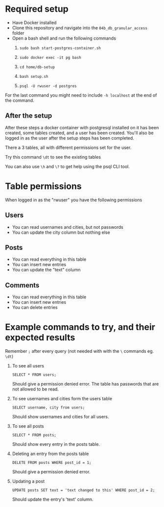 # Required setup

-  Have Docker installed
-  Clone this repository and navigate into the ```04b_db_granular_access``` folder
-  Open a bash shell and run the following commands
    1.  ```sudo bash start-postgres-container.sh```

    2. ```sudo docker exec -it pg bash ```
    
    3. ```cd home/db-setup``` 

    4. ```bash setup.sh```

    5. ```psql -U rwuser -d postgres```
    
For the last command you might need to include ```-h localhost``` at the end of the command.

## After the setup
After these steps a docker container with postgresql installed on it has been created, some tables created, and a user has been created. You'll also be logged in as the user after the setup steps has been completed.

There a 3 tables, all with different permissions set for the user.

Try this command ```\dt``` to see the existing tables

You can also use ```\h``` and ```\?``` to get help using the psql CLI tool.

# Table permissions

When logged in as the "rwuser" you have the following permissions

## Users
- You can read usernames and cities, but not passwords
- You can update the city column but nothing else

## Posts
- You can read everything in this table
- You can insert new entries
- You can update the "text" column

## Comments
- You can read everything in this table
- You can insert new entries
- You can delete entries

# Example commands to try, and their expected results

Remember ```;``` after every query (not needed with with the ```\``` commands eg. ```\dt```)
1. To see all users

    ```SELECT * FROM users;```

    Should give a permission denied error. The table has passwords that are not allowed to be read.

2. To see usernames and cities form the users table
        
    ```SELECT username, city from users;```
    
    Should show usernames and cities for all users.
3. To see all posts

    ```SELECT * FROM posts;```
        
    Should show every entry in the posts table.

4. Deleting an entry from the posts table

    ```DELETE FROM posts WHERE post_id = 1;```
        
    Should give a permission denied error.
        
5. Updating a post

    ```UPDATE posts SET text = 'text changed to this' WHERE post_id = 2;```

    Should update the entry's 'text' column.


        


    

    

